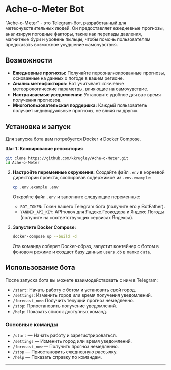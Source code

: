 # Ache-o-Meter Bot

"Ache-o-Meter" - это Telegram-бот, разработанный для метеочувствительных людей. Он предоставляет ежедневные прогнозы, анализируя погодные факторы, такие как перепады давления, магнитные бури и уровень пыльцы, чтобы помочь пользователям предсказать возможное ухудшение самочувствия.

## Возможности

- **Ежедневные прогнозы:** Получайте персонализированные прогнозы, основанные на данных о погоде в вашем регионе.
- **Анализ метеофакторов:** Бот учитывает ключевые метеорологические параметры, влияющие на самочувствие.
- **Настраиваемые уведомления:** Установите удобное для вас время получения прогнозов.
- **Многопользовательская поддержка:** Каждый пользователь получает индивидуальные прогнозы, не влияя на других.

## Установка и запуск

Для запуска бота вам потребуется Docker и Docker Compose.

**Шаг 1: Клонирование репозитория**

```bash
git clone https://github.com/kkrugley/Ache-o-Meter.git
cd Ache-o-Meter
```

2.  **Настройте переменные окружения:**
    Создайте файл `.env` в корневой директории проекта, скопировав содержимое из `.env.example`:
    ```bash
    cp .env.example .env
    ```
    Откройте файл `.env` и заполните следующие переменные:
    -   `BOT_TOKEN`: Токен вашего Telegram бота (получите его у BotFather).
    -   `YANDEX_API_KEY`: API-ключ для Яндекс.Геокодера и Яндекс.Погоды (получите на соответствующих сервисах Яндекса).

3.  **Запустите Docker Compose:**
    ```bash
    docker-compose up --build -d
    ```
    Эта команда соберет Docker-образ, запустит контейнер с ботом в фоновом режиме и создаст базу данных `users.db` в папке `data`.

## Использование бота

После запуска бота вы можете взаимодействовать с ним в Telegram:

-   `/start`: Начать работу с ботом и установить свой город.
-   `/settings`: Изменить город или время получения уведомлений.
-   `/forecast_now`: Получить текущий прогноз немедленно.
-   `/stop`: Приостановить получение уведомлений.
-   `/help`: Показать список доступных команд.

### Основные команды

*   `/start` — Начать работу и зарегистрироваться.
*   `/settings` — Изменить город или время уведомлений.
*   `/forecast_now` — Получить прогноз немедленно.
*   `/stop` — Приостановить ежедневную рассылку.
*   `/help` — Показать справку по командам.

---